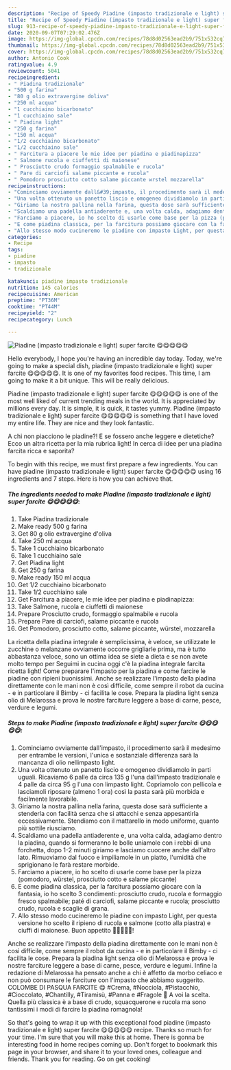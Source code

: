 ```yaml
---
description: "Recipe of Speedy Piadine (impasto tradizionale e light) super farcite 😋😋😋😋😋"
title: "Recipe of Speedy Piadine (impasto tradizionale e light) super farcite 😋😋😋😋😋"
slug: 913-recipe-of-speedy-piadine-impasto-tradizionale-e-light-super-farcite
date: 2020-09-07T07:29:02.476Z
image: https://img-global.cpcdn.com/recipes/78d8d02563ead2b9/751x532cq70/piadine-impasto-tradizionale-e-light-super-farcite-😋😋😋😋😋-recipe-main-photo.jpg
thumbnail: https://img-global.cpcdn.com/recipes/78d8d02563ead2b9/751x532cq70/piadine-impasto-tradizionale-e-light-super-farcite-😋😋😋😋😋-recipe-main-photo.jpg
cover: https://img-global.cpcdn.com/recipes/78d8d02563ead2b9/751x532cq70/piadine-impasto-tradizionale-e-light-super-farcite-😋😋😋😋😋-recipe-main-photo.jpg
author: Antonio Cook
ratingvalue: 4.9
reviewcount: 5041
recipeingredient:
- " Piadina tradizionale"
- "500 g farina"
- "80 g olio extravergine doliva"
- "250 ml acqua"
- "1 cucchiaino bicarbonato"
- "1 cucchiaino sale"
- " Piadina light"
- "250 g farina"
- "150 ml acqua"
- "1/2 cucchiaino bicarbonato"
- "1/2 cucchiaino sale"
- " Farcitura a piacere le mie idee per piadina e piadinapizza"
- " Salmone rucola e ciuffetti di maionese"
- " Prosciutto crudo formaggio spalmabile e rucola"
- " Pare di carciofi salame piccante e rucola"
- " Pomodoro prosciutto cotto salame piccante wrstel mozzarella"
recipeinstructions:
- "Cominciamo ovviamente dall&#39;impasto, il procedimento sarà il medesimo per entrambe le versioni, l&#39;unica e sostanziale differenza sarà la mancanza di olio nellimpasto light."
- "Una volta ottenuto un panetto liscio e omogeneo dividiamolo in parti uguali. Ricaviamo 6 palle da circa 135 g l&#39;una dall&#39;impasto tradizionale e 4 palle da circa 95 g l&#39;una con limpasto light. Copriamolo con pellicola e lasciamoli riposare (almeno 1 ora) così la pasta sarà più morbida e facilmente lavorabile."
- "Giriamo la nostra pallina nella farina, questa dose sarà sufficiente a stenderla con facilità senza che si attacchi e senza appesantirla eccessivamente. Stendiamo con il mattarello in modo uniforme, quanto più sottile riusciamo."
- "Scaldiamo una padella antiaderente e, una volta calda, adagiamo dentro la piadina, quando si formeranno le bolle uniamole con i rebbi di una forchetta, dopo 1-2 minuti giriamo e lasciamo cuocere anche dall&#39;altro lato. Rimuoviamo dal fuoco e impiliamole in un piatto, l&#39;umidità che sprigionano le farà restare morbide."
- "Farciamo a piacere, io ho scelto di usarle come base per la pizza (pomodoro, würstel, prosciutto cotto e salame piccante)"
- "E come piadina classica, per la farcitura possiamo giocare con la fantasia, io ho scelto 3 condimenti: prosciutto crudo, rucola e formaggio fresco spalmabile; paté di carciofi, salame piccante e rucola; prosciutto crudo, rucola e scaglie di grana."
- "Allo stesso modo cucineremo le piadine con impasto Light, per questa versione ho scelto il ripieno di rucola e salmone (cotto alla piastra) e ciuffi di maionese. Buon appetito 🌻🌻🌻🌻🌻!"
categories:
- Recipe
tags:
- piadine
- impasto
- tradizionale

katakunci: piadine impasto tradizionale 
nutrition: 145 calories
recipecuisine: American
preptime: "PT36M"
cooktime: "PT44M"
recipeyield: "2"
recipecategory: Lunch

---
```



![Piadine (impasto tradizionale e light) super farcite 😋😋😋😋😋](https://img-global.cpcdn.com/recipes/78d8d02563ead2b9/751x532cq70/piadine-impasto-tradizionale-e-light-super-farcite-😋😋😋😋😋-recipe-main-photo.jpg)

Hello everybody, I hope you're having an incredible day today. Today, we're going to make a special dish, piadine (impasto tradizionale e light) super farcite 😋😋😋😋😋. It is one of my favorites food recipes. This time, I am going to make it a bit unique. This will be really delicious.

Piadine (impasto tradizionale e light) super farcite 😋😋😋😋😋 is one of the most well liked of current trending meals in the world. It is appreciated by millions every day. It is simple, it is quick, it tastes yummy. Piadine (impasto tradizionale e light) super farcite 😋😋😋😋😋 is something that I have loved my entire life. They are nice and they look fantastic.

A chi non piacciono le piadine?! E se fossero anche leggere e dietetiche? Ecco un altra ricetta per la mia rubrica light! In cerca di idee per una piadina farcita ricca e saporita?


To begin with this recipe, we must first prepare a few ingredients. You can have piadine (impasto tradizionale e light) super farcite 😋😋😋😋😋 using 16 ingredients and 7 steps. Here is how you can achieve that.

<!--inarticleads1-->

##### The ingredients needed to make Piadine (impasto tradizionale e light) super farcite 😋😋😋😋😋:

1. Take  Piadina tradizionale
1. Make ready 500 g farina
1. Get 80 g olio extravergine d&#39;oliva
1. Take 250 ml acqua
1. Take 1 cucchiaino bicarbonato
1. Take 1 cucchiaino sale
1. Get  Piadina light
1. Get 250 g farina
1. Make ready 150 ml acqua
1. Get 1/2 cucchiaino bicarbonato
1. Take 1/2 cucchiaino sale
1. Get  Farcitura a piacere, le mie idee per piadina e piadinapizza:
1. Take  Salmone, rucola e ciuffetti di maionese
1. Prepare  Prosciutto crudo, formaggio spalmabile e rucola
1. Prepare  Pare di carciofi, salame piccante e rucola
1. Get  Pomodoro, prosciutto cotto, salame piccante, würstel, mozzarella


La ricetta della piadina integrale è semplicissima, è veloce, se utilizzate le zucchine o melanzane ovviamente occorre grigliarle prima, ma è tutto abbastanza veloce, sono un ottima idea se siete a dieta e se non avete molto tempo per Seguimi in cucina oggi c&#39;è la piadina integrale farcita ricetta light! Come preparare l&#39;impasto per la piadina e come farcire le piadine con ripieni buonissimi. Anche se realizzare l&#39;impasto della piadina direttamente con le mani non è così difficile, come sempre il robot da cucina - e in particolare il Bimby - ci facilita le cose. Prepara la piadina light senza olio di Melarossa e prova le nostre farciture leggere a base di carne, pesce, verdure e legumi. 

<!--inarticleads2-->

##### Steps to make Piadine (impasto tradizionale e light) super farcite 😋😋😋😋😋:

1. Cominciamo ovviamente dall&#39;impasto, il procedimento sarà il medesimo per entrambe le versioni, l&#39;unica e sostanziale differenza sarà la mancanza di olio nellimpasto light.
1. Una volta ottenuto un panetto liscio e omogeneo dividiamolo in parti uguali. Ricaviamo 6 palle da circa 135 g l&#39;una dall&#39;impasto tradizionale e 4 palle da circa 95 g l&#39;una con limpasto light. Copriamolo con pellicola e lasciamoli riposare (almeno 1 ora) così la pasta sarà più morbida e facilmente lavorabile.
1. Giriamo la nostra pallina nella farina, questa dose sarà sufficiente a stenderla con facilità senza che si attacchi e senza appesantirla eccessivamente. Stendiamo con il mattarello in modo uniforme, quanto più sottile riusciamo.
1. Scaldiamo una padella antiaderente e, una volta calda, adagiamo dentro la piadina, quando si formeranno le bolle uniamole con i rebbi di una forchetta, dopo 1-2 minuti giriamo e lasciamo cuocere anche dall&#39;altro lato. Rimuoviamo dal fuoco e impiliamole in un piatto, l&#39;umidità che sprigionano le farà restare morbide.
1. Farciamo a piacere, io ho scelto di usarle come base per la pizza (pomodoro, würstel, prosciutto cotto e salame piccante)
1. E come piadina classica, per la farcitura possiamo giocare con la fantasia, io ho scelto 3 condimenti: prosciutto crudo, rucola e formaggio fresco spalmabile; paté di carciofi, salame piccante e rucola; prosciutto crudo, rucola e scaglie di grana.
1. Allo stesso modo cucineremo le piadine con impasto Light, per questa versione ho scelto il ripieno di rucola e salmone (cotto alla piastra) e ciuffi di maionese. Buon appetito 🌻🌻🌻🌻🌻!


Anche se realizzare l&#39;impasto della piadina direttamente con le mani non è così difficile, come sempre il robot da cucina - e in particolare il Bimby - ci facilita le cose. Prepara la piadina light senza olio di Melarossa e prova le nostre farciture leggere a base di carne, pesce, verdure e legumi. Infine la redazione di Melarossa ha pensato anche a chi è affetto da morbo celiaco e non può consumare le farciture con l&#39;impasto che abbiamo suggerito. COLOMBE DI PASQUA FARCITE 😋 #Crema, #Nocciola, #Pistacchio, #Cioccolato, #Chantilly, #Tiramisù, #Panna e #Fragole 🍓 A voi la scelta. Quella più classica è a base di crudo, squacquerone e rucola ma sono tantissimi i modi di farcire la piadina romagnola! 

So that's going to wrap it up with this exceptional food piadine (impasto tradizionale e light) super farcite 😋😋😋😋😋 recipe. Thanks so much for your time. I'm sure that you will make this at home. There is gonna be interesting food in home recipes coming up. Don't forget to bookmark this page in your browser, and share it to your loved ones, colleague and friends. Thank you for reading. Go on get cooking!
